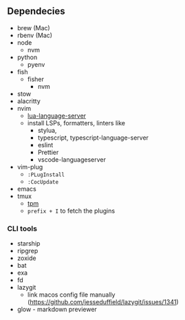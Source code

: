 ## Dependecies

- brew (Mac)
- rbenv (Mac)
- node
  - nvm
- python
  - pyenv
- fish
  - fisher
    - nvm
- stow
- alacritty
- nvim
  - [lua-language-server](https://github.com/sumneko/lua-language-server/wiki/Getting-Started)
  - install LSPs, formatters, linters like
    - stylua,
    - typescript, typescript-language-server
    - eslint
    - Prettier
    - vscode-languageserver
- vim-plug
  - `:PLugInstall`
  - `:CocUpdate`
- emacs
- tmux
  - [tpm](https://github.com/tmux-plugins/tpm)
  - `prefix + I` to fetch the plugins
### CLI tools
- starship
- ripgrep
- zoxide
- bat
- exa
- fd
- lazygit
  - link macos config file manually (https://github.com/jesseduffield/lazygit/issues/1341)
- glow - markdown previewer
